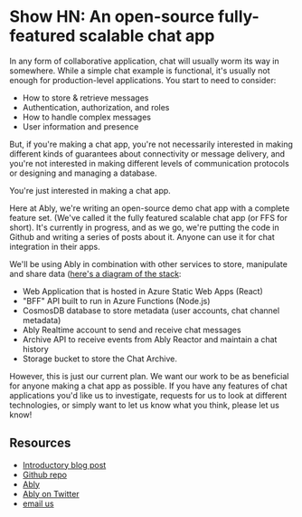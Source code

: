 # Show HN: An open-source fully-featured scalable chat app

In any form of collaborative application, chat will usually worm its way in somewhere. While a simple chat example is functional, it's usually not enough for production-level applications. You start to need to consider:

* How to store & retrieve messages
* Authentication, authorization, and roles
* How to handle complex messages
* User information and presence

But, if you're making a chat app, you're not necessarily interested in making different kinds of guarantees about connectivity or message delivery, and you're not interested in making different levels of communication protocols or designing and managing a database. 

You're just interested in making a chat app. 

Here at Ably, we're writing an open-source demo chat app with a complete feature set. (We've called it the fully featured scalable chat app (or FFS for short). It's currently in progress, and as we go, we're putting the code in Github and writing a series of posts about it. Anyone can use it for chat integration in their apps. 
 
We'll be using Ably in combination with other services to store, manipulate and share data ([here's a diagram of the stack](https://ik.imagekit.io/ably/ghost/prod/2021/11/fully-scalable-chat-app-architecture.png?tr=w-1520):

* Web Application that is hosted in Azure Static Web Apps (React)
* "BFF" API built to run in Azure Functions (Node.js)
* CosmosDB database to store metadata (user accounts, chat channel metadata)
* Ably Realtime account to send and receive chat messages
* Archive API to receive events from Ably Reactor and maintain a chat history
* Storage bucket to store the Chat Archive.

However, this is just our current plan. We want our work to be as beneficial for anyone making a chat app as possible. If you have any features of chat applications you'd like us to investigate, requests for us to look at different technologies, or simply want to let us know what you think, please let us know!

## Resources

* [Introductory blog post](https://ably.com/blog/fully-featured-scalable-chat-app)
* [Github repo](https://github.com/ably-labs/fully-featured-scalable-chat-app)
* [Ably](https://www.ably.com)
* [Ably on Twitter](https://twitter.com/ablyrealtime)
* [email us](mailto:devrel@ably.com)